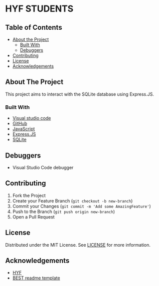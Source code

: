 # HYF STUDENTS

## Table of Contents

- [About the Project](#about-the-project)
  - [Built With](#built-with)
  - [Debuggers](#debuggers)
- [Contributing](#contributing)
- [License](#license)
- [Acknowledgements](#acknowledgements)

## About The Project

This project aims to interact with the SQLite database using Express.JS.

### Built With

- [Visual studio code](https://code.visualstudio.com/)
- [GitHub](https://github.com)
- [JavaScript](https://www.javascript.com/)
- [Express.JS](http://expressjs.com/)
- [SQLite](https://sqlite.org/index.html)

## Debuggers

- Visual Studio Code debugger

## Contributing

1. Fork the Project
2. Create your Feature Branch (`git checkout -b new-branch`)
3. Commit your Changes (`git commit -m 'Add some AmazingFeature'`)
4. Push to the Branch (`git push origin new-branch`)
5. Open a Pull Request

<!-- LICENSE -->

## License

Distributed under the MIT License. See [LICENSE](https://github.com/mametur/courses-web-app/blob/master/LICENSE) for more information.

## Acknowledgements

- [HYF](https://hackyourfuture.be/)
- [BEST readme template](https://github.com/othneildrew/Best-README-Template/blob/master/README.md)

